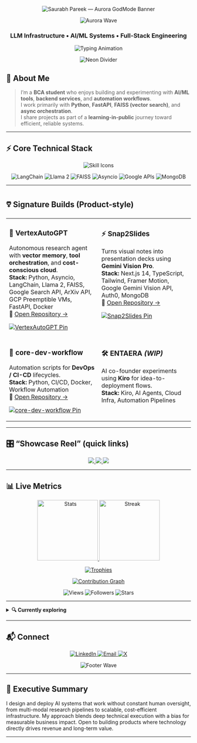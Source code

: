 <!-- ================== 🜵 SAURABH PAREEK — AURORA GODMODE PROFILE (GitHub-safe) ================== -->

<!-- CUSTOM BANNER (self-hosted) -->
<p align="center">
  <img src="./banner.svg" alt="Saurabh Pareek — Aurora GodMode Banner"/>
</p>

<!-- SECONDARY WAVE (animated via external SVG service) -->
<p align="center">
  <img src="https://capsule-render.vercel.app/api?type=waving&height=140&color=0:00FFD1,40:7A5CFF,70:FF2BD6,100:FFD400&section=header&reversal=true" alt="Aurora Wave"/>
</p>

<!-- HEADLINE + ANIMATED TAGLINES -->
<h3 align="center">LLM Infrastructure • AI/ML Systems • Full-Stack Engineering</h3>
<p align="center">
  <img src="https://readme-typing-svg.herokuapp.com?font=JetBrains+Mono&weight=700&size=20&duration=2200&pause=700&multiline=true&width=1000&height=90&color=00FFD1&center=true&vCenter=true&lines=Exploring+AI+System+Design+%7C+Vector+Search+%7C+Async+Orchestration;Python+Agents+%7C+FastAPI+Backends+%7C+Cloud-Friendly+Workflows;Learning+in+Public+%E2%80%94+Open+Source+Experiments+and+Prototypes" alt="Typing Animation"/>
</p>

<!-- AURORA DIVIDER -->
<p align="center">
  <img src="https://capsule-render.vercel.app/api?type=rect&height=8&color=0:00FFD1,40:7A5CFF,70:FF2BD6,100:00FF87" alt="Neon Divider"/>
</p>

## 🚀 About Me
> I’m a **BCA student** who enjoys building and experimenting with **AI/ML tools**, **backend services**, and **automation workflows**.  
> I work primarily with **Python**, **FastAPI**, **FAISS (vector search)**, and **async orchestration**.  
> I share projects as part of a **learning-in-public** journey toward efficient, reliable systems.

---

## ⚡ Core Technical Stack
<p align="center">
  <img src="https://skillicons.dev/icons?i=python,fastapi,git,github,docker,gcp,linux,vscode,md&perline=9" alt="Skill Icons"/>
</p>

<p align="center">
  <img alt="LangChain"  src="https://img.shields.io/badge/LangChain-0D0D0D?style=for-the-badge&logoColor=white&labelColor=0D0D0D&color=00FFD1">
  <img alt="Llama 2"   src="https://img.shields.io/badge/Llama%202-0D0D0D?style=for-the-badge&color=7A5CFF">
  <img alt="FAISS"     src="https://img.shields.io/badge/FAISS-0D0D0D?style=for-the-badge&color=FF2BD6">
  <img alt="Asyncio"   src="https://img.shields.io/badge/Asyncio-0D0D0D?style=for-the-badge&color=00FF87">
  <img alt="Google APIs" src="https://img.shields.io/badge/Google%20APIs-0D0D0D?style=for-the-badge&color=FFD400">
  <img alt="MongoDB"   src="https://img.shields.io/badge/MongoDB-0D0D0D?style=for-the-badge&logo=mongodb&logoColor=white&color=00B46E">
</p>

---

## 🜵 Signature Builds (Product-style)
<table>
<tr>
<td width="50%" valign="top">

### 🧠 VertexAutoGPT
Autonomous research agent with **vector memory**, **tool orchestration**, and **cost-conscious cloud**.  
**Stack:** Python, Asyncio, LangChain, Llama 2, FAISS, Google Search API, ArXiv API, GCP Preemptible VMs, FastAPI, Docker  
🔗 <a href="https://github.com/SaurabhCodesAI/VertexAutoGPT" target="_blank">Open Repository →</a>

<p>
  <a href="https://github.com/SaurabhCodesAI/VertexAutoGPT">
    <img src="https://github-readme-stats.vercel.app/api/pin/?username=SaurabhCodesAI&repo=VertexAutoGPT&theme=tokyonight&hide_border=true" alt="VertexAutoGPT Pin"/>
  </a>
</p>

</td>
<td width="50%" valign="top">

### ⚡ Snap2Slides
Turns visual notes into presentation decks using **Gemini Vision Pro**.  
**Stack:** Next.js 14, TypeScript, Tailwind, Framer Motion, Google Gemini Vision API, Auth0, MongoDB  
🔗 <a href="https://github.com/SaurabhCodesAI/Snap2Slides" target="_blank">Open Repository →</a>

<p>
  <a href="https://github.com/SaurabhCodesAI/Snap2Slides">
    <img src="https://github-readme-stats.vercel.app/api/pin/?username=SaurabhCodesAI&repo=Snap2Slides&theme=tokyonight&hide_border=true" alt="Snap2Slides Pin"/>
  </a>
</p>

</td>
</tr>
<tr>
<td width="50%" valign="top">

### 🔄 core-dev-workflow
Automation scripts for **DevOps / CI-CD** lifecycles.  
**Stack:** Python, CI/CD, Docker, Workflow Automation  
🔗 <a href="https://github.com/SaurabhCodesAI/core-dev-workflow" target="_blank">Open Repository →</a>

<p>
  <a href="https://github.com/SaurabhCodesAI/core-dev-workflow">
    <img src="https://github-readme-stats.vercel.app/api/pin/?username=SaurabhCodesAI&repo=core-dev-workflow&theme=tokyonight&hide_border=true" alt="core-dev-workflow Pin"/>
  </a>
</p>

</td>
<td width="50%" valign="top">

### 🛠 ENTAERA <em>(WIP)</em>
AI co-founder experiments using **Kiro** for idea-to-deployment flows.  
**Stack:** Kiro, AI Agents, Cloud Infra, Automation Pipelines

</td>
</tr>
</table>

---

## 🎛️ “Showcase Reel” (quick links)
<p align="center">
  <a href="https://github.com/SaurabhCodesAI?tab=repositories">
    <img src="https://img.shields.io/badge/Explore%20Repos-0D0D0D?style=for-the-badge&logo=github&logoColor=white&colorA=0D0D0D&colorB=7A5CFF" />
  </a>
  <a href="https://github.com/SaurabhCodesAI/VertexAutoGPT">
    <img src="https://img.shields.io/badge/VertexAutoGPT-0D0D0D?style=for-the-badge&logo=python&logoColor=white&colorA=0D0D0D&colorB=00FFD1" />
  </a>
  <a href="https://github.com/SaurabhCodesAI/Snap2Slides">
    <img src="https://img.shields.io/badge/Snap2Slides-0D0D0D?style=for-the-badge&logo=vercel&logoColor=white&colorA=0D0D0D&colorB=FF2BD6" />
  </a>
</p>

---

## 📊 Live Metrics
<p align="center">
  <a href="https://github.com/SaurabhCodesAI">
    <img src="https://github-readme-stats.vercel.app/api?username=SaurabhCodesAI&show_icons=true&theme=radical&hide_border=true&count_private=true&include_all_commits=true" height="165" alt="Stats"/>
  </a>
  <a href="https://github.com/SaurabhCodesAI">
    <img src="https://github-readme-streak-stats.herokuapp.com/?user=SaurabhCodesAI&theme=radical&hide_border=true" height="165" alt="Streak"/>
  </a>
</p>

<p align="center">
  <a href="https://github.com/SaurabhCodesAI">
    <img src="https://github-profile-trophy.vercel.app/?username=SaurabhCodesAI&theme=algolia&margin-w=8&margin-h=8&column=6&no-bg=true&no-frame=true" alt="Trophies"/>
  </a>
</p>

<p align="center">
  <a href="https://github.com/SaurabhCodesAI">
    <img src="https://github-readme-activity-graph.vercel.app/graph?username=SaurabhCodesAI&theme=react-dark&hide_border=true&area=true&custom_title=Aurora%20Contribution%20Graph" alt="Contribution Graph"/>
  </a>
</p>

<p align="center">
  <img src="https://komarev.com/ghpvc/?username=SaurabhCodesAI&label=Profile%20Views&color=0D0D0D&style=flat-square" alt="Views"/>
  <img src="https://img.shields.io/github/followers/SaurabhCodesAI?label=Followers&style=flat-square&color=0D0D0D" alt="Followers"/>
  <img src="https://img.shields.io/github/stars/SaurabhCodesAI?label=Repo%20Stars&style=flat-square&color=0D0D0D" alt="Stars"/>
</p>

---

<details>
  <summary><b>🔍 Currently exploring</b></summary>
  <br/>
  • Tool routing strategies for agents (latency + cost awareness)<br/>
  • Retrieval patterns with FAISS to extend context windows<br/>
  • Async multi-step research stacks with graceful failure handling<br/>
  • Small, reusable infra surfaces with FastAPI + Docker
</details>

---

## 📬 Connect
<p align="center">
  <a href="https://www.linkedin.com/in/saurabh-pareek-5b1702331" target="_blank">
    <img alt="LinkedIn" src="https://img.shields.io/badge/LinkedIn-0D0D0D?style=for-the-badge&logo=linkedin&logoColor=00FFD1"/>
  </a>
  <a href="mailto:saurabhpareek228@gmail.com">
    <img alt="Email" src="https://img.shields.io/badge/Email-0D0D0D?style=for-the-badge&logo=gmail&logoColor=FF2BD6"/>
  </a>
  <a href="https://x.com/Saurabh784088" target="_blank">
    <img alt="X" src="https://img.shields.io/badge/Twitter(X)-0D0D0D?style=for-the-badge&logo=twitter&logoColor=7A5CFF"/>
  </a>
</p>

<!-- FOOTER WAVE -->
<p align="center">
  <img src="https://capsule-render.vercel.app/api?type=waving&height=130&color=0:00FFD1,40:7A5CFF,70:FF2BD6,100:00FF87&section=footer" alt="Footer Wave"/>
</p>

<!-- ===================== OPTIONAL PRO ADD-ONS (enable when set up) ===================== -->

<!-- GitHub Snake (needs action to generate snake SVG)
<p align="center">
  <img src="https://raw.githubusercontent.com/SaurabhCodesAI/SaurabhCodesAI/output/github-contribution-grid-snake.svg" alt="Snake"/>
</p>
-->

<!-- 3D Contributions (needs action)
<p align="center">
  <img src="https://raw.githubusercontent.com/SaurabhCodesAI/SaurabhCodesAI/main/profile-3d-contrib/profile-night-rainbow.svg" alt="3D Grid"/>
</p>
-->

<!-- WakaTime (needs account + key)
<p align="center">
  <img src="https://github-readme-stats.vercel.app/api/wakatime?username=SaurabhCodesAI&layout=compact&theme=radical&hide_border=true" alt="WakaTime"/>
</p>
-->

<!-- Metrics (needs lowlighter/metrics)
<p align="center">
  <img src="https://raw.githubusercontent.com/SaurabhCodesAI/SaurabhCodesAI/main/metrics.svg" alt="Metrics"/>
</p>
-->

---

## 🧭 Executive Summary
I design and deploy AI systems that work without constant human oversight, from multi-modal research pipelines to scalable, cost-efficient infrastructure. My approach blends deep technical execution with a bias for measurable business impact. Open to building products where technology directly drives revenue and long-term value.

---

<!-- ======= End README ======= -->
